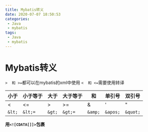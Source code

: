 ```yaml
---
title: Mybatis转义
date: 2020-07-07 18:50:53
categories: 
 - Java
 - mybatis
tags: 
 - Java
 - mybatis
---
```


# Mybatis转义

`>  和 >=`都可以在mybatis的xml中使用
`<  和 <=`需要使用转译

<!--more-->

| 小于   | 小于等于 | 大于   | 大于等于 | 和      | 单引号   | 双引号   |
| ------ | -------- | ------ | -------- | ------- | -------- | -------- |
| <      | <=       | >      | >=       | &       | '        | "        |
| `&lt;` | `&lt;=`  | `&gt;` | `&gt;=`  | `&amp;` | `&apos;` | `&quot;` |

 **用`<![CDATA[]]>`包裹**

